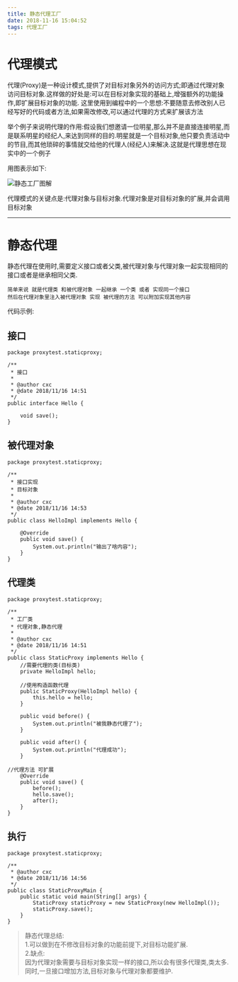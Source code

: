 ```yaml
---
title: 静态代理工厂
date: 2018-11-16 15:04:52
tags: 代理工厂
---
```


# 代理模式

代理(Proxy)是一种设计模式,提供了对目标对象另外的访问方式;即通过代理对象访问目标对象.这样做的好处是:可以在目标对象实现的基础上,增强额外的功能操作,即扩展目标对象的功能.
这里使用到编程中的一个思想:不要随意去修改别人已经写好的代码或者方法,如果需改修改,可以通过代理的方式来扩展该方法

举个例子来说明代理的作用:假设我们想邀请一位明星,那么并不是直接连接明星,而是联系明星的经纪人,来达到同样的目的.明星就是一个目标对象,他只要负责活动中的节目,而其他琐碎的事情就交给他的代理人(经纪人)来解决.这就是代理思想在现实中的一个例子

<!--more-->

用图表示如下:

![静态工厂图解](/img/2018-11-16/static-proxy.png)

代理模式的关键点是:代理对象与目标对象.代理对象是对目标对象的扩展,并会调用目标对象

---

# 静态代理

静态代理在使用时,需要定义接口或者父类,被代理对象与代理对象一起实现相同的接口或者是继承相同父类.

```
简单来说 就是代理类 和被代理对象 一起继承 一个类 或者 实现同一个接口   
然后在代理对象里注入被代理对象 实现 被代理的方法 可以附加实现其他内容
```
代码示例:

## 接口
```
package proxytest.staticproxy;

/**
 * 接口
 *
 * @author cxc
 * @date 2018/11/16 14:51
 */
public interface Hello {

    void save();
}

```

## 被代理对象

```
package proxytest.staticproxy;

/**
 * 接口实现
 * 目标对象
 *
 * @author cxc
 * @date 2018/11/16 14:53
 */
public class HelloImpl implements Hello {

    @Override
    public void save() {
        System.out.println("输出了啥内容");
    }
}

```

## 代理类

```
package proxytest.staticproxy;

/**
 * 工厂类
 * 代理对象,静态代理
 *
 * @author cxc
 * @date 2018/11/16 14:51
 */
public class StaticProxy implements Hello {
    //需要代理的类(目标类)
    private HelloImpl hello;

    //使用构造函数代理
    public StaticProxy(HelloImpl hello) {
        this.hello = hello;
    }

    public void before() {
        System.out.println("被我静态代理了");
    }

    public void after() {
        System.out.println("代理成功");
    }

//代理方法 可扩展
    @Override
    public void save() {
        before();
        hello.save();
        after();
    }
}

```

## 执行

```
package proxytest.staticproxy;

/**
 * @author cxc
 * @date 2018/11/16 14:56
 */
public class StaticProxyMain {
    public static void main(String[] args) {
        StaticProxy staticProxy = new StaticProxy(new HelloImpl());
        staticProxy.save();
    }
}

```

>静态代理总结:  
1.可以做到在不修改目标对象的功能前提下,对目标功能扩展.  
2.缺点:  
因为代理对象需要与目标对象实现一样的接口,所以会有很多代理类,类太多.同时,一旦接口增加方法,目标对象与代理对象都要维护.